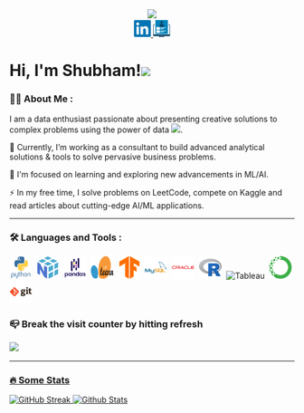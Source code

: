 <div id="header" align="center">
  <img src="https://github.com/garg9778/garg9778/blob/main/scaler-create-impact.gif" width="500"/>
</div>
<div id="badges" align="center">
  <a href="https://www.linkedin.com/in/garg9778/">
    <img src="https://github.com/garg9778/garg9778/blob/main/linkedin.png" alt="LinkedIn Badge" width="30"/>
  <a target="_blank" rel="noopener noreferrer" href="https://garg9778.github.io/" width="30">
    <img src="https://github.com/garg9778/garg9778/blob/main/portfolio.png" width="30">
</a>
</div> 
 <h1>
  Hi, I'm <b>Shubham!</b><img src="https://media.giphy.com/media/hvRJCLFzcasrR4ia7z/giphy.gif" width="30px"/></h1>
</h1>


### 👨‍🎓 About Me :
I am a data enthusiast passionate about presenting creative solutions to complex problems using the power of data <img src="https://media.giphy.com/media/WUlplcMpOCEmTGBtBW/giphy.gif" width="30">.

:telescope: Currently, I’m working as a consultant to build advanced analytical solutions & tools to solve pervasive business problems.

:seedling: I'm focused on learning and exploring new advancements in ML/AI.

:zap: In my free time, I solve problems on LeetCode, compete on Kaggle and read articles about cutting-edge AI/ML applications.

---

### 🛠️ Languages and Tools :
<div>
  <img src="https://github.com/devicons/devicon/blob/master/icons/python/python-original-wordmark.svg" title="Python" alt="Python" width="40" height="40"/>&nbsp;
  <img src="https://github.com/devicons/devicon/blob/master/icons/numpy/numpy-original.svg" title="Numpy" alt="Numpy" width="40" height="40"/>&nbsp;
  <img src="https://github.com/devicons/devicon/blob/master/icons/pandas/pandas-original-wordmark.svg" title="Pandas" alt="Pandas" width="40" height="40"/>&nbsp;
  <img src="https://github.com/scikit-learn/scikit-learn/blob/main/doc/logos/scikit-learn-logo-without-subtitle.svg" title="Scikit-learn" alt="Scikit-learn" width="40" height="40"/>&nbsp; 
  <img src="https://github.com/devicons/devicon/blob/master/icons/tensorflow/tensorflow-original.svg" title="Tensorflow" alt="Tensorflow" width="40" height="40"/>&nbsp;
  <img src="https://github.com/devicons/devicon/blob/master/icons/mysql/mysql-original-wordmark.svg" title="MySQL"  alt="MySQL" width="40" height="40"/>&nbsp;
  <img src="https://github.com/devicons/devicon/blob/master/icons/oracle/oracle-original.svg" title="MySQL"  alt="MySQL" width="40" height="40"/>&nbsp;
  <img src="https://github.com/devicons/devicon/blob/master/icons/r/r-original.svg" title="R" alt="R" width="40" height="40"/>&nbsp;
  <img src="https://cdn.worldvectorlogo.com/logos/tableau-software.svg" title="Tableau"  alt="Tableau" width="40" height="40"/>&nbsp;
  <img src="https://github.com/devicons/devicon/blob/master/icons/anaconda/anaconda-original.svg" title="Anaconda"  alt="Anaconda" width="40" height="40"/>&nbsp;
  <img src="https://github.com/devicons/devicon/blob/master/icons/git/git-original-wordmark.svg" title="Git" **alt="Git" width="40" height="40"/>
</div>

### 📪 Break the visit counter by hitting refresh
<a target="_blank" rel="noopener noreferrer" href="https://github.com/additanwar">
    <img src="https://profile-counter.glitch.me/garg9778/count.svg" />
</div>

--- 

### 🔥 Some Stats
![GitHub Streak](http://github-readme-streak-stats.herokuapp.com?user=garg9778&theme=vue&background=000000)
![Github Stats](https://github-readme-stats.vercel.app/api?username=garg9778&show_icons=true&theme=tokyonight)

